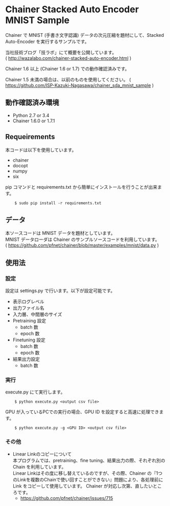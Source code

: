 # Chainer Stacked Auto Encoder MNIST Sample
Chainer で MNIST (手書き文字認識) データの次元圧縮を題材にして、Stacked Auto-Encoder を実行するサンプルです。  
  
当社技術ブログ「技ラボ」にて概要を公開しています。  
( http://wazalabo.com/chainer-stacked-auto-encoder.html )

Chainer 1.6 以上 (Chainer 1.6 or 1.7) での動作確認済みです。

Chainer 1.5 未満の場合は、以前のものを使用してください。
( https://github.com/ISP-Kazuki-Nagasawa/chainer_sda_mnist_sample )

## 動作確認済み環境
- Python 2.7 or 3.4
- Chainer 1.6.0 or 1.7.1


## Requeirements
本コードは以下を使用しています。
- chainer
- docopt
- numpy
- six
  
pip コマンドと requirements.txt から簡単にインストールを行うことが出来ます。

        $ sudo pip install -r requirements.txt


## データ
本ソースコードは MNIST データを題材としています。  
MNIST データローダは Chainer のサンプルソースコードを利用しています。  
( https://github.com/pfnet/chainer/blob/master/examples/mnist/data.py )


## 使用法
### 設定
設定は settings.py で行います。以下が設定可能です。
- 表示ログレベル
- 出力ファイル名
- 入力層、中間層のサイズ
- Pretraining 設定
    - batch 数
    - epoch 数
- Finetuning 設定
    - batch 数
    - epoch 数
- 結果出力設定
    - batch 数

### 実行
execute.py にて実行します。

        $ python execute.py <output csv file>

GPU が入っているPCでの実行の場合、GPU ID を設定すると高速に処理できます。

        $ python execute.py -g <GPU ID> <output csv file>


### その他
- Linear Linkのコピーについて  
本プログラムでは、pretraining、fine tuning、結果出力の際、それぞれ別の Chain を利用しています。  
Linear Linkはその度に移し替えているのですが、その際、Chainer の『1つのLinkを複数のChainで使い回すことができない』問題により、各処理前に Link をコピーして使用しています。
Chainer が対応し次第、直したいところです。
    - https://github.com/pfnet/chainer/issues/715





